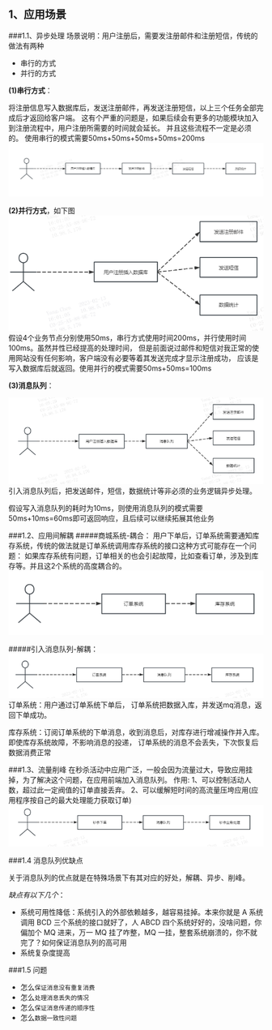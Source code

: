 ## 1、应用场景

###1.1、异步处理
场景说明：用户注册后，需要发注册邮件和注册短信，传统的做法有两种
* 串行的方式
* 并行的方式

**(1)串行方式**：

将注册信息写入数据库后，发送注册邮件，再发送注册短信，以上三个任务全部完成后才返回给客户端。
这有个严重的问题是，如果后续会有更多的功能模块加入到注册流程中，用户注册所需要的时间就会延长。
并且这些流程不一定是必须的。 使用串行的模式需要50ms+50ms+50ms+50ms=200ms
![串行方式](../../images/rabbitmq/1_chuanxingfangshi.png)

**(2)并行方式**，如下图
![并行方式](../../images/rabbitmq/1_bingxingfangshi.png)
假设4个业务节点分别使用50ms，串行方式使用时间200ms，并行使用时间100ms。虽然并性已经提高的处理时间，
但是前面说过邮件和短信对我正常的使用网站没有任何影响，客户端没有必要等着其发送完成才显示注册成功，
应该是写入数据库后就返回。使用并行的模式需要50ms+50ms=100ms

**(3)消息队列**：

![消息队列](../../images/rabbitmq/1_xiaoxiduilie.png)
引入消息队列后，把发送邮件，短信，数据统计等非必须的业务逻辑异步处理。

假设写入消息队列的耗时为10ms，则使用消息队列的模式需要50ms+10ms=60ms即可返回响应，且后续可以继续拓展其他业务

###1.2、应用间解耦
#####商城系统-耦合：
用户下单后，订单系统需要通知库存系统，传统的做法就是订单系统调用库存系统的接口这种方式可能存在一个问题：
如果库存系统有问题，订单相关的也会引起故障，比如查看订单，涉及到库存等。并且这2个系统的高度耦合的。
![应用间解耦](../../images/rabbitmq/1_yingyongjianjieou.png)

#####引入消息队列-解耦：
![解耦](../../images/rabbitmq/1_jieou.png)
订单系统：用户通过订单系统下单后， 订单系统把数据入库，并发送mq消息，返回下单成功。

库存系统：订阅订单系统的下单消息，收到消息后，对库存进行增减操作并入库。即使库存系统故障，不影响消息的投递，
订单系统的消息不会丢失，下次恢复后数据消费正常

###1.3、流量削峰
在秒杀活动中应用广泛，一般会因为流量过大，导致应用挂掉，为了解决这个问题，在应用前端加入消息队列。
作用:
1、可以控制活动人数，超过此一定阀值的订单直接丢弃。
2、可以缓解短时间的高流量压垮应用(应用程序按自己的最大处理能力获取订单)
![流量削峰](../../images/rabbitmq/1_liuliangxiaofeng.png)

###1.4 消息队列优缺点

关于消息队列的优点就是在特殊场景下有其对应的好处，解耦、异步、削峰。

*缺点有以下几个*：
* 系统可用性降低：系统引入的外部依赖越多，越容易挂掉。本来你就是 A 系统调用 BCD 三个系统的接口就好了，人 ABCD 四个系统好好的，没啥问题，你偏加个 MQ 进来，万一 MQ 挂了咋整，MQ 一挂，整套系统崩溃的，你不就完了？如何保证消息队列的高可用
* 系统复杂度提高

###1.5 问题
* 怎么`保证消息没有重复消费`
* 怎么`处理消息丢失的情况`
* 怎么`保证消息传递的顺序性`
* 怎么`数据一致性问题`

